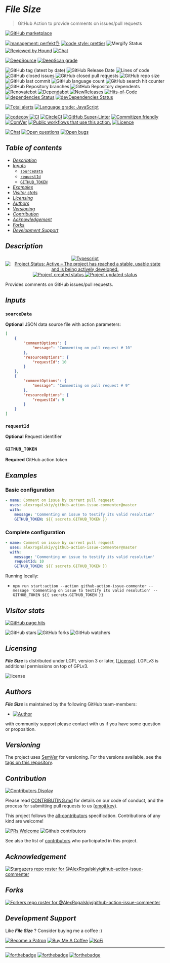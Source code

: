 # *File Size*

> GitHub Action to provide comments on issues/pull requests

[![GitHub marketplace](https://img.shields.io/badge/marketplacegithub-issue--commenter-blue?logo=github)](https://github.com/marketplace/actions/issue-commenter)

[![management: perfekt👌](https://img.shields.io/badge/management-perfekt👌-red.svg)](https://github.com/lekterable/perfekt)
[![code style: prettier](https://img.shields.io/badge/code_style-prettier-ff69b4.svg)](https://github.com/prettier/prettier)
![Mergify Status](https://img.shields.io/endpoint.svg?url=https://gh.mergify.io/badges/AlexRogalskiy/github-action-issue-commenter)
[![Reviewed by Hound](https://img.shields.io/badge/Reviewed_by-Hound-8E64B0.svg)](https://houndci.com)
[![Chat](https://img.shields.io/badge/chat-discussions-success.svg)](https://github.com/AlexRogalskiy/github-action-issue-commenter/discussions)

[![DeepSource](https://deepsource.io/gh/AlexRogalskiy/github-action-issue-commenter.svg/?label=active+issues\&show_trend=true)](https://deepsource.io/gh/AlexRogalskiy/github-action-issue-commenter/?ref=repository-badge)
[![DeepScan grade](https://deepscan.io/api/teams/11946/projects/16681/branches/362753/badge/grade.svg)](https://deepscan.io/dashboard#view=project\&tid=11946\&pid=16681\&bid=362753)

![GitHub tag (latest by date)](https://img.shields.io/github/v/tag/AlexRogalskiy/github-action-issue-commenter)
![GitHub Release Date](https://img.shields.io/github/release-date/AlexRogalskiy/github-action-issue-commenter)
![Lines of code](https://tokei.rs/b1/github/AlexRogalskiy/github-action-issue-commenter?category=lines)
![GitHub closed issues](https://img.shields.io/github/issues-closed/AlexRogalskiy/github-action-issue-commenter)
![GitHub closed pull requests](https://img.shields.io/github/issues-pr-closed/AlexRogalskiy/github-action-issue-commenter)
![GitHub repo size](https://img.shields.io/github/repo-size/AlexRogalskiy/github-action-issue-commenter)
![GitHub last commit](https://img.shields.io/github/last-commit/AlexRogalskiy/github-action-issue-commenter)
![GitHub language count](https://img.shields.io/github/languages/count/AlexRogalskiy/github-action-issue-commenter)
![GitHub search hit counter](https://img.shields.io/github/search/AlexRogalskiy/github-action-issue-commenter/goto)
![GitHub Repository branches](https://badgen.net/github/branches/AlexRogalskiy/github-action-issue-commenter)
![GitHub Repository dependents](https://badgen.net/github/dependents-repo/AlexRogalskiy/github-action-issue-commenter)
[![Renovatebot](https://badgen.net/badge/renovate/enabled/green?cache=300)](https://renovatebot.com/)
[![Dependabot](https://img.shields.io/badge/dependabot-enabled-1f8ceb.svg?style=flat-square)](https://dependabot.com/)
[![NewReleases](https://newreleases.io/badge.svg)](https://newreleases.io/github/AlexRogalskiy/github-action-issue-commenter)
[![Hits-of-Code](https://hitsofcode.com/github/alexrogalskiy/github-action-issue-commenter?branch=master)](https://hitsofcode.com/github/alexrogalskiy/github-action-issue-commenter?branch=master/view?branch=master)
[![dependencies Status](https://status.david-dm.org/gh/AlexRogalskiy/github-action-issue-commenter.svg)](https://david-dm.org/AlexRogalskiy/github-action-issue-commenter)
[![devDependencies Status](https://status.david-dm.org/gh/AlexRogalskiy/github-action-issue-commenter.svg)](https://david-dm.org/AlexRogalskiy/github-action-issue-commenter?type=dev)

[![Total alerts](https://img.shields.io/lgtm/alerts/g/AlexRogalskiy/github-action-issue-commenter.svg?logo=lgtm\&logoWidth=18)](https://lgtm.com/projects/g/AlexRogalskiy/github-action-issue-commenter/alerts/)
[![Language grade: JavaScript](https://img.shields.io/lgtm/grade/javascript/g/AlexRogalskiy/github-action-issue-commenter.svg?logo=lgtm\&logoWidth=18)](https://lgtm.com/projects/g/AlexRogalskiy/github-action-issue-commenter/context:javascript)

[![codecov](https://codecov.io/gh/AlexRogalskiy/github-action-issue-commenter/branch/main/graph/badge.svg?token=ZiMgSTfzPv)](https://codecov.io/gh/AlexRogalskiy/github-action-issue-commenter)
[![CI](https://github.com/AlexRogalskiy/github-action-issue-commenter/workflows/CI/badge.svg)](https://github.com/AlexRogalskiy/github-action-issue-commenter/actions/workflows/build.yml)
[![CircleCI](https://circleci.com/gh/AlexRogalskiy/github-action-issue-commenter.svg?style=shield)](https://circleci.com/gh/AlexRogalskiy/github-action-issue-commenter)
[![GitHub Super-Linter](https://github.com/AlexRogalskiy/github-action-issue-commenter/workflows/Lint%20Code%20Base/badge.svg)](https://github.com/marketplace/actions/super-linter)
[![Commitizen friendly](https://img.shields.io/badge/commitizen-friendly-brightgreen.svg)](http://commitizen.github.io/cz-cli/)
[![ComVer](https://img.shields.io/badge/ComVer-compliant-brightgreen.svg)][repo]
[![Public workflows that use this action.][total_usages]][search_results]
[![Licence][license_id]][license_content]

[![Chat](https://img.shields.io/badge/chat-discussions-success.svg)](https://github.com/AlexRogalskiy/github-action-issue-commenter/discussions)
[![Open questions](https://img.shields.io/badge/Open-questions-blue.svg?style=flat-curved)](https://github.com/AlexRogalskiy/github-action-issue-commenter/labels/question)
[![Open bugs](https://img.shields.io/badge/Open-bugs-red.svg?style=flat-curved)](https://github.com/AlexRogalskiy/github-action-issue-commenter/labels/bug)

## *Table of contents*

- [*Description*](#description)
- [*Inputs*](#inputs)
  - [`sourceData`](#sourcedata)
  - [`requestId`](#requestid)
  - [`GITHUB_TOKEN`](#github_token)
- [*Examples*](#examples)
- [*Visitor stats*](#visitor-stats)
- [*Licensing*](#licensing)
- [*Authors*](#authors)
- [*Versioning*](#versioning)
- [*Contribution*](#contribution)
- [*Acknowledgement*](#acknowledgement)
- [*Forks*](#forks)
- [*Development Support*](#development-support)

## *Description*

<p align="center" style="text-align:center;">
    <a href="https://www.typescriptlang.org/">
        <img src="https://img.shields.io/badge/typescript%20-%23323330.svg?&logo=typescript&logoColor=%23F7DF1E" alt="Typescript" />
    </a>
    <a href="https://www.repostatus.org/#active">
        <img src="https://img.shields.io/badge/Project%20Status-Active-brightgreen" alt="Project Status: Active – The project has reached a stable, usable state and is being actively developed." />
    </a>
    <a href="https://badges.pufler.dev">
        <img src="https://badges.pufler.dev/created/AlexRogalskiy/github-action-issue-commenter" alt="Project created status" />
    </a>
    <a href="https://badges.pufler.dev">
        <img src="https://badges.pufler.dev/updated/AlexRogalskiy/github-action-issue-commenter" alt="Project updated status" />
    </a>
</p>

Provides comments on GitHub issues/pull requests.

## *Inputs*

### `sourceData`

**Optional** JSON data source file with action parameters:

```json
[
    {
        "commentOptions": {
            "message": "Commenting on pull request # 10"
        },
        "resourceOptions": {
            "requestId": 10
        }
    },
    {
        "commentOptions": {
            "message": "Commenting on pull request # 9"
        },
        "resourceOptions": {
            "requestId": 9
        }
    }
]
```

### `requestId`

**Optional** Request identifier

### `GITHUB_TOKEN`

**Required** GitHub action token

## *Examples*

### Basic configuration

```yml
- name: Comment on issue by current pull request
  uses: alexrogalskiy/github-action-issue-commenter@master
  with:
    message: 'Commenting on issue to testify its valid resolution'
    GITHUB_TOKEN: ${{ secrets.GITHUB_TOKEN }}
```

### Complete configuration

```yml
- name: Comment on issue by current pull request
  uses: alexrogalskiy/github-action-issue-commenter@master
  with:
    message: 'Commenting on issue to testify its valid resolution'
    requestId: 10
    GITHUB_TOKEN: ${{ secrets.GITHUB_TOKEN }}
```

Running locally:

- `npm run start:action --action github-action-issue-commenter --message 'Commenting on issue to testify its valid resolution' --GITHUB_TOKEN ${{ secrets.GITHUB_TOKEN }}`

## *Visitor stats*

[![GitHub page hits](https://hits.seeyoufarm.com/api/count/incr/badge.svg?url=https%3A%2F%2Fgithub.com%2FAlexRogalskiy%2Fgithub-action-issue-commenter\&count_bg=%2379C83D\&title_bg=%23555555\&icon=\&icon_color=%23E7E7E7\&title=hits\&edge_flat=true)](https://hits.seeyoufarm.com)

![GitHub stars](https://img.shields.io/github/stars/AlexRogalskiy/github-action-issue-commenter?style=social)
![GitHub forks](https://img.shields.io/github/forks/AlexRogalskiy/github-action-issue-commenter?style=social)
![GitHub watchers](https://img.shields.io/github/watchers/AlexRogalskiy/github-action-issue-commenter?style=social)

## *Licensing*

***File Size*** is distributed under LGPL version 3 or later,
\[[License](https://github.com/AlexRogalskiy/github-action-issue-commenter/blob/master/LICENSE)]. LGPLv3 is additional
permissions on top of GPLv3.

![license](https://user-images.githubusercontent.com/19885116/48661948-6cf97e80-ea7a-11e8-97e7-b45332a13e49.png)

## *Authors*

***File Size*** is maintained by the following GitHub team-members:

- [![Author](https://img.shields.io/badge/author-AlexRogalskiy-FB8F0A)](https://github.com/AlexRogalskiy)

with community support please contact with us if you have some question or proposition.

## *Versioning*

The project uses [SemVer](http://semver.org/) for versioning. For the versions available, see the [tags on
this repository][tags].

## *Contribution*

[![Contributors Display](https://badges.pufler.dev/contributors/AlexRogalskiy/github-action-issue-commenter?size=50\&padding=5\&bots=true)](https://badges.pufler.dev)

Please read
[CONTRIBUTING.md](https://github.com/AlexRogalskiy/github-action-issue-commenter/blob/master/.github/CONTRIBUTING.md)
for details on our code of conduct, and the process for submitting pull requests to us
([emoji key](https://allcontributors.org/docs/en/emoji-key)).

This project follows the [all-contributors](https://github.com/all-contributors/all-contributors)
specification. Contributions of any kind are welcome!

[![PRs Welcome](https://img.shields.io/badge/PRs-welcome-brightgreen.svg?style=flat-square)](http://makeapullrequest.com)
![Github contributors](https://img.shields.io/github/all-contributors/AlexRogalskiy/github-action-issue-commenter)

See also the list of [contributors][contributors] who participated in this project.

## *Acknowledgement*

[![Stargazers repo roster for @AlexRogalskiy/github-action-issue-commenter](https://reporoster.com/stars/AlexRogalskiy/github-action-issue-commenter)][stars]

## *Forks*

[![Forkers repo roster for @AlexRogalskiy/github-action-issue-commenter](https://reporoster.com/forks/AlexRogalskiy/github-action-issue-commenter)][forkers]

## *Development Support*

Like ***File Size*** ? Consider buying me a coffee :)

[![Become a Patron](https://img.shields.io/badge/Become_Patron-Support_me_on_Patreon-blue.svg?style=flat-square\&logo=patreon\&color=e64413)](https://www.patreon.com/alexrogalskiy)
[![Buy Me A Coffee](https://img.shields.io/badge/Donate-Buy%20me%20a%20coffee-yellow.svg?logo=buy%20me%20a%20coffee)](https://www.buymeacoffee.com/AlexRogalskiy)
[![KoFi](https://img.shields.io/badge/Donate-Buy%20me%20a%20coffee-yellow.svg?logo=ko-fi)](https://ko-fi.com/alexrogalskiy)

***

[![forthebadge](https://img.shields.io/badge/made%20with-%20typescript-C1282D.svg?logo=typescript\&style=for-the-badge)](https://www.typescriptlang.org/)
[![forthebadge](https://img.shields.io/badge/powered%20by-%20github-7116FB.svg?logo=github\&style=for-the-badge)](https://github.com/)
[![forthebadge](https://img.shields.io/badge/build%20with-%20%E2%9D%A4-B6FF9B.svg?logo=heart\&style=for-the-badge)](https://forthebadge.com/)

[repo]: https://github.com/AlexRogalskiy/github-action-issue-commenter

[tags]: https://github.com/AlexRogalskiy/github-action-issue-commenter/tags

[issues]: https://github.com/AlexRogalskiy/github-action-issue-commenter/issues

[pulls]: https://github.com/AlexRogalskiy/github-action-issue-commenter/pulls

[wiki]: https://github.com/AlexRogalskiy/github-action-issue-commenter/wiki

[stars]: https://github.com/AlexRogalskiy/github-action-issue-commenter/stargazers

[forkers]: https://github.com/AlexRogalskiy/github-action-issue-commenter/network/members

[contributors]: https://github.com/AlexRogalskiy/github-action-issue-commenter/graphs/contributors

[license_id]: https://img.shields.io/github/license/AlexRogalskiy/github-action-issue-commenter

[license_content]: https://github.com/AlexRogalskiy/github-action-issue-commenter/blob/master/LICENSE

[total_usages]: https://img.shields.io/endpoint?url=https%3A%2F%2Fapi-git-master.endbug.vercel.app%2Fapi%2Fgithub-actions%2Fused-by%3Faction%3DAlexRogalskiy%2Fgithub-action-issue-commenter%26badge%3Dtrue

[search_results]: https://github.com/search?o=desc&q=AlexRogalskiy/github-action-issue-commenter+path%3A.github%2Fworkflows+language%3AYAML&s=&type=Code
